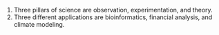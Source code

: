 1. Three pillars of science are observation, experimentation, and theory.
2. Three different applications are bioinformatics, financial analysis, and climate modeling. 
